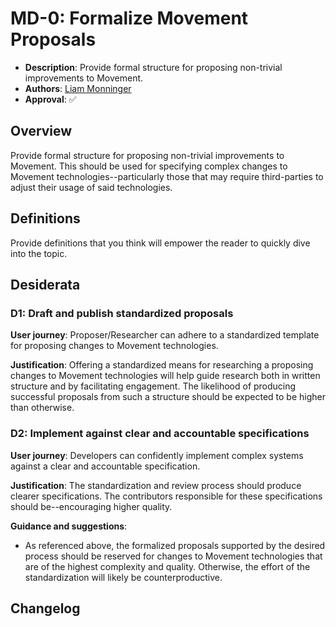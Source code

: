 # MD-0: Formalize Movement Proposals

- **Description**: Provide formal structure for proposing non-trivial improvements to Movement.
- **Authors**: [Liam Monninger](mailto:liam@movementlabs.xyz)
- **Approval**: :white_check_mark:

## Overview

Provide formal structure for proposing non-trivial improvements to Movement. This should be used for specifying complex changes to Movement technologies--particularly those that may require third-parties to adjust their usage of said technologies.

## Definitions

Provide definitions that you think will empower the reader to quickly dive into the topic.

## Desiderata

### D1: Draft and publish standardized proposals

**User journey**: Proposer/Researcher can adhere to a standardized template for proposing changes to Movement technologies.

**Justification**: Offering a standardized means for researching a proposing changes to Movement technologies will help guide research both in written structure and by facilitating engagement. The likelihood of producing successful proposals from such a structure should be expected to be higher than otherwise.

### D2: Implement against clear and accountable specifications

**User journey**: Developers can confidently implement complex systems against a clear and accountable specification.

**Justification**: The standardization and review process should produce clearer specifications. The contributors responsible for these specifications should be--encouraging higher quality.

**Guidance and suggestions**:

- As referenced above, the formalized proposals supported by the desired process should be reserved for changes to Movement technologies that are of the highest complexity and quality. Otherwise, the effort of the standardization will likely be counterproductive.

## Changelog
